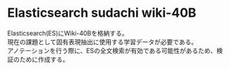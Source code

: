 # Elasticsearch sudachi wiki-40B
Elasticsearch(ES)にWiki-40Bを格納する。  
現在の課題として固有表現抽出に使用する学習データが必要である。  
アノテーションを行う際に、ESの全文検索が有効である可能性があるため、検証のために作成する。
